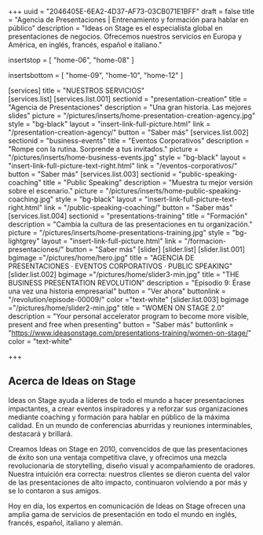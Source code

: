 +++
uuid		= "2046405E-6EA2-4D37-AF73-03CB071E1BFF"
draft 		= false
title 		= "Agencia de Presentaciones | Entrenamiento y formación para hablar en público"
description	= "Ideas on Stage es el especialista global en presentaciones de negocios. Ofrecemos nuestros servicios en Europa y América, en inglés, francés, español e italiano."

insertstop		= [
	"home-06",
	"home-08"
]

insertsbottom	= [
	"home-09",
	"home-10",
	"home-12"
]

[services]
	title	= "NUESTROS SERVICIOS"	
	[services.list]	
		[services.list.001]
			sectionid	= "presentation-creation"
			title		= "Agencia de Presentaciones"
			description	= "Una gran historia. Las mejores slides"
			picture		= "/pictures/inserts/home-presentation-creation-agency.jpg"
			style		= "bg-black"
			layout		= "insert-link-full-picture.html"
			link			= "/presentation-creation-agency/"
			button		= "Saber más"
		[services.list.002]
			sectionid	= "business-events"
			title		= "Eventos Corporativos"
			description	= "Rompe con la rutina. Sorprende a tus invitados."
			picture		= "/pictures/inserts/home-business-events.jpg"
			style		= "bg-black"
			layout		= "insert-link-full-picture-text-right.html"
			link			= "/eventos-corporativos/"
			button		= "Saber más"
		[services.list.003]
			sectionid	= "public-speaking-coaching"
			title		= "Public Speaking"
			description	= "Muestra tu mejor versión sobre el escenario."
			picture		= "/pictures/inserts/home-public-speaking-coaching.jpg"
			style		= "bg-black"
			layout		= "insert-link-full-picture-text-right.html"
			link			= "/public-speaking-coaching/"
			button		= "Saber más"
		[services.list.004]
			sectionid	= "presentations-training"
			title		= "Formación"
			description	= "Cambia la cultura de las presentaciones en tu organización."
			picture		= "/pictures/inserts/home-presentations-training.jpg"
			style		= "bg-lightgrey"
			layout		= "insert-link-full-picture.html"
			link			= "/formacion-presentaciones/"
			button		= "Saber más"
[slider]
	[slider.list]
		[slider.list.001]
			bgimage ="/pictures/home/hero.jpg"
			title = "AGENCIA DE PRESENTACIONES · EVENTOS CORPORATIVOS · PUBLIC SPEAKING"
		[slider.list.002]
			bgimage ="/pictures/home/slider3-min.jpg"
			title = "THE BUSINESS PRESENTATION REVOLUTION"
			description = "Episodio 9: Érase una vez una historia empresarial"
			button = "Ver ahora"
			buttonlink = "/revolution/episode-00009/"
			color ="text-white"	
		[slider.list.003]
			bgimage ="/pictures/home/slider2-min.jpg"
			title = "WOMEN ON STAGE 2.0"
			description = "Your personal accelerator program to become more visible, present and free when presenting"
			button = "Saber más"
			buttonlink = "https://www.ideasonstage.com/presentations-training/women-on-stage/"
			color = "text-white"
					
+++

## Acerca de Ideas on Stage

Ideas on Stage ayuda a líderes de todo el mundo a hacer presentaciones impactantes, a crear eventos inspiradores y a reforzar sus organizaciones mediante coaching y formación para hablar en público de la máxima calidad. En un mundo de conferencias aburridas y reuniones interminables, destacará y brillará.

Creamos Ideas on Stage en 2010, convencidos de que las presentaciones de éxito son una ventaja competitiva clave, y ofrecimos una mezcla revolucionaria de storytelling, diseño visual y acompañamiento de oradores. Nuestra intuición era correcta: nuestros clientes se dieron cuenta del valor de las presentaciones de alto impacto, continuaron volviendo a por más y se lo contaron a sus amigos.

Hoy en día, los expertos en comunicación de Ideas on Stage ofrecen una amplia gama de servicios de presentación en todo el mundo en inglés, francés, español, italiano y alemán.